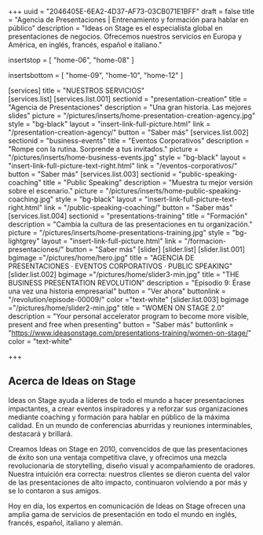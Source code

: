 +++
uuid		= "2046405E-6EA2-4D37-AF73-03CB071E1BFF"
draft 		= false
title 		= "Agencia de Presentaciones | Entrenamiento y formación para hablar en público"
description	= "Ideas on Stage es el especialista global en presentaciones de negocios. Ofrecemos nuestros servicios en Europa y América, en inglés, francés, español e italiano."

insertstop		= [
	"home-06",
	"home-08"
]

insertsbottom	= [
	"home-09",
	"home-10",
	"home-12"
]

[services]
	title	= "NUESTROS SERVICIOS"	
	[services.list]	
		[services.list.001]
			sectionid	= "presentation-creation"
			title		= "Agencia de Presentaciones"
			description	= "Una gran historia. Las mejores slides"
			picture		= "/pictures/inserts/home-presentation-creation-agency.jpg"
			style		= "bg-black"
			layout		= "insert-link-full-picture.html"
			link			= "/presentation-creation-agency/"
			button		= "Saber más"
		[services.list.002]
			sectionid	= "business-events"
			title		= "Eventos Corporativos"
			description	= "Rompe con la rutina. Sorprende a tus invitados."
			picture		= "/pictures/inserts/home-business-events.jpg"
			style		= "bg-black"
			layout		= "insert-link-full-picture-text-right.html"
			link			= "/eventos-corporativos/"
			button		= "Saber más"
		[services.list.003]
			sectionid	= "public-speaking-coaching"
			title		= "Public Speaking"
			description	= "Muestra tu mejor versión sobre el escenario."
			picture		= "/pictures/inserts/home-public-speaking-coaching.jpg"
			style		= "bg-black"
			layout		= "insert-link-full-picture-text-right.html"
			link			= "/public-speaking-coaching/"
			button		= "Saber más"
		[services.list.004]
			sectionid	= "presentations-training"
			title		= "Formación"
			description	= "Cambia la cultura de las presentaciones en tu organización."
			picture		= "/pictures/inserts/home-presentations-training.jpg"
			style		= "bg-lightgrey"
			layout		= "insert-link-full-picture.html"
			link			= "/formacion-presentaciones/"
			button		= "Saber más"
[slider]
	[slider.list]
		[slider.list.001]
			bgimage ="/pictures/home/hero.jpg"
			title = "AGENCIA DE PRESENTACIONES · EVENTOS CORPORATIVOS · PUBLIC SPEAKING"
		[slider.list.002]
			bgimage ="/pictures/home/slider3-min.jpg"
			title = "THE BUSINESS PRESENTATION REVOLUTION"
			description = "Episodio 9: Érase una vez una historia empresarial"
			button = "Ver ahora"
			buttonlink = "/revolution/episode-00009/"
			color ="text-white"	
		[slider.list.003]
			bgimage ="/pictures/home/slider2-min.jpg"
			title = "WOMEN ON STAGE 2.0"
			description = "Your personal accelerator program to become more visible, present and free when presenting"
			button = "Saber más"
			buttonlink = "https://www.ideasonstage.com/presentations-training/women-on-stage/"
			color = "text-white"
					
+++

## Acerca de Ideas on Stage

Ideas on Stage ayuda a líderes de todo el mundo a hacer presentaciones impactantes, a crear eventos inspiradores y a reforzar sus organizaciones mediante coaching y formación para hablar en público de la máxima calidad. En un mundo de conferencias aburridas y reuniones interminables, destacará y brillará.

Creamos Ideas on Stage en 2010, convencidos de que las presentaciones de éxito son una ventaja competitiva clave, y ofrecimos una mezcla revolucionaria de storytelling, diseño visual y acompañamiento de oradores. Nuestra intuición era correcta: nuestros clientes se dieron cuenta del valor de las presentaciones de alto impacto, continuaron volviendo a por más y se lo contaron a sus amigos.

Hoy en día, los expertos en comunicación de Ideas on Stage ofrecen una amplia gama de servicios de presentación en todo el mundo en inglés, francés, español, italiano y alemán.